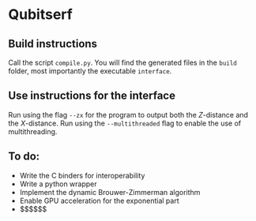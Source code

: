 # Qubitserf

## Build instructions
Call the script `compile.py`. You will find the generated files in the `build` folder, most importantly the executable `interface`.

## Use instructions for the interface
Run using the flag `--zx` for the program to output both the $Z$-distance and the $X$-distance. Run using the `--multithreaded` flag to enable the use of multithreading.

## To do:
* Write the C binders for interoperability
* Write a python wrapper
* Implement the dynamic Brouwer-Zimmerman algorithm
* Enable GPU acceleration for the exponential part
* \$\$\$\$\$\$
